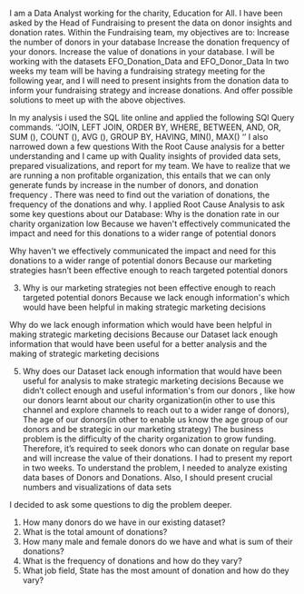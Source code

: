 I am a Data Analyst working for the charity, Education for All. I have been asked by the Head of Fundraising to present the data on donor insights and donation rates.
Within the Fundraising team, my objectives are to:
Increase the number of donors in your database
Increase the donation frequency of your donors.
Increase the value of donations in your database.
I will be working with the datasets EFO_Donation_Data and EFO_Donor_Data
In two weeks my team will be having a fundraising strategy meeting for the following year, and I will need to present insights from the donation data to inform your fundraising strategy and increase donations. And offer possible solutions to meet up with the above objectives.

In my analysis i used the SQL lite online and applied the following SQl Query commands. 
‘’JOIN, LEFT JOIN, ORDER BY, WHERE, BETWEEN, AND, OR, SUM (), COUNT (), AVG (), GROUP BY, HAVING, MIN(), MAX() ‘’
I also narrowed down a few questions With the Root Cause analysis for a better  understanding and I came up with Quality insights of provided data sets, prepared visualizations, and report for my team.
We have to realize that we are running a non profitable organization, this entails that we can only generate funds by increase in the number of donors, and donation frequency . There was need to find out the variation of donations, the frequency of the donations and why.  I applied Root Cause Analysis to ask some key questions about our Database: 
Why is the donation rate in our charity organization low 
Because we haven't effectively communicated the impact and need for this donations to a wider range of potential donors

Why haven't we effectively communicated the impact and need for this donations to a wider range of potential donors
Because our marketing strategies hasn’t been effective enough to reach targeted potential donors

3. Why is our marketing strategies not been effective enough to reach targeted  potential donors
Because we lack enough information's which would have been helpful in making strategic marketing decisions

Why do we lack enough information which would have been helpful in making strategic marketing decisions
 Because our Dataset lack enough information that would have been useful for a better analysis and the  making of strategic marketing decisions

5. Why does our Dataset  lack  enough information that would have been useful for analysis to make strategic marketing decisions
Because we didn’t collect enough and useful information's from our donors , like how our donors learnt about our charity organization(in other to use this channel and explore channels to reach out to a wider range of donors), The age of our donors(in other to enable us know the age group of our donors and be strategic in our marketing strategy)
The business problem is the difficulty of the charity organization to grow funding. Therefore, it’s required to seek donors who can donate on regular base and will increase the value of their donations. I had to present my report in two weeks. 
To understand the problem, I needed to analyze existing data bases of Donors and Donations. Also, I should present crucial numbers and visualizations of data sets

 I decided to ask some questions to dig the problem deeper.
1. How many donors do we have in our existing dataset? 
2. What is the total amount of donations? 
3. How many male and female donors do we have and what is sum of their donations?
4. What is the frequency of donations and how do they vary?
5. What job field, State has the most amount of donation and how do they vary?

